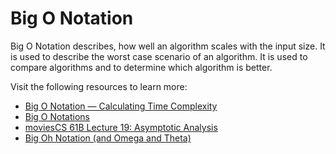 # Big O Notation

Big O Notation describes, how well an algorithm scales with the input size. It is used to describe the worst case scenario of an algorithm. It is used to compare algorithms and to determine which algorithm is better.

Visit the following resources to learn more:

- [Big O Notation — Calculating Time Complexity](https://www.youtube.com/watch?v=Z0bH0cMY0E8)
- [Big O Notations](https://www.youtube.com/watch?v=V6mKVRU1evU)
- [moviesCS 61B Lecture 19: Asymptotic Analysis](https://archive.org/details/ucberkeley_webcast_VIS4YDpuP98)
- [Big Oh Notation (and Omega and Theta)](https://www.youtube.com/watch?v=ei-A_wy5Yxw&list=PL1BaGV1cIH4UhkL8a9bJGG356covJ76qN&index=3)

